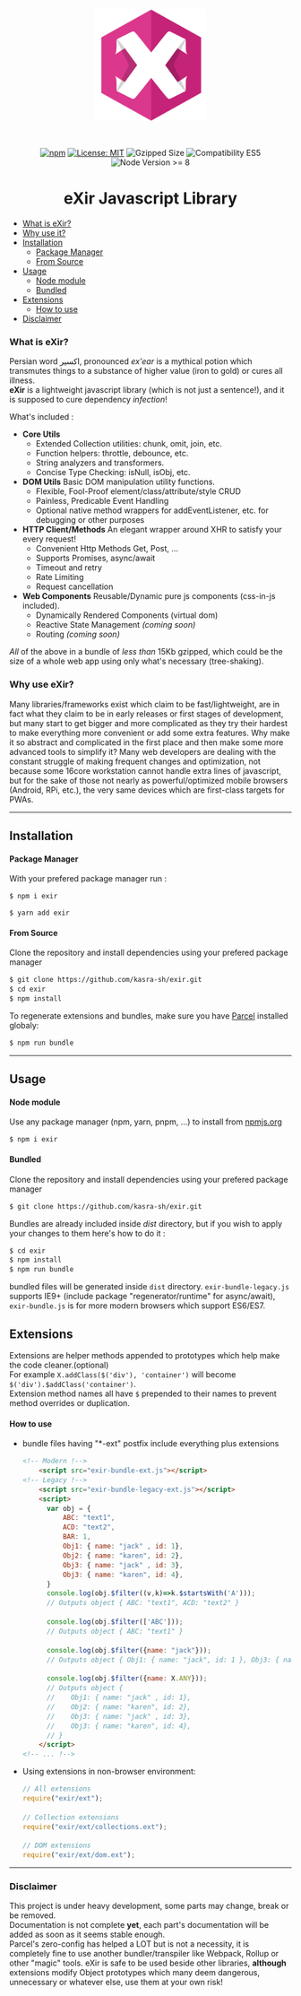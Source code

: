 <p align="center">
<img width="200px" style="max-width: 70%" src="https://raw.githubusercontent.com/kasra-sh/exir/master/.github/logo.png">
</p>
<br>
<p align="center">
<a href="https://npmjs.org/exir"><img src="https://img.shields.io/npm/v/exir" alt="npm"></a>
<a href="https://opensource.org/licenses/MIT"><img src="https://img.shields.io/badge/License-MIT-informational.svg" alt="License: MIT" /></a>
<img src="https://img.shields.io/badge/Gzipped-15Kb-green" alt="Gzipped Size" />
<img src="https://img.shields.io/badge/Compatibility-Mixed-informational" alt="Compatibility ES5" />
<img src="https://img.shields.io/badge/node->=8-yellow" alt="Node Version >= 8" />
<br>
<h1 align="center">eXir Javascript Library</h1>
</p>

- [What is eXir?](#what-is-exir)
- [Why use it?](#why-use-exir)
- [Installation](#installation)
  - [Package Manager](#package-manager)
  - [From Source](#from-source)
- [Usage](#usage)
  - [Node module](#node-module)
  - [Bundled](#bundled)
- [Extensions](#extensions)
  - [How to use](#how-to-use)
- [Disclaimer](#disclaimer)

### What is eXir?
Persian word اکسیر, pronounced *ex'ear* is a mythical potion which transmutes things to a substance of higher value (iron to gold) or cures all illness.<br>
**eXir** is a lightweight javascript library (which is not just a sentence!), and it is supposed to cure dependency *infection*!<br>

What's included :
- **Core Utils**
  - Extended Collection utilities: chunk, omit, join, etc.
  - Function helpers: throttle, debounce, etc.
  - String analyzers and transformers.
  - Concise Type Checking: isNull, isObj, etc.
- **DOM Utils**
Basic DOM manipulation utility functions.
  - Flexible, Fool-Proof element/class/attribute/style CRUD
  - Painless, Predicable Event Handling
  - Optional native method wrappers for addEventListener, etc. for debugging or other purposes
- **HTTP Client/Methods**
An elegant wrapper around XHR to satisfy your every request!
  - Convenient Http Methods Get, Post, ...
  - Supports Promises, async/await
  - Timeout and retry
  - Rate Limiting
  - Request cancellation
- **Web Components**
Reusable/Dynamic pure js components (css-in-js included).
  - Dynamically Rendered Components (virtual dom)
  - Reactive State Management *(coming soon)*
  - Routing *(coming soon)*
  
*All* of the above in a bundle of *less than* 15Kb gzipped, which could be the size of a whole web app using only what's necessary (tree-shaking).

### Why use eXir?
Many libraries/frameworks exist which claim to be fast/lightweight, are in fact what they claim to be in early releases or first stages of development,
but many start to get bigger and more complicated as they try their hardest to make everything more convenient or add some extra features.
Why make it so abstract and complicated in the first place and then make some more advanced tools to simplify it?
Many web developers are dealing with the constant struggle of making frequent changes and optimization, not because some 16core workstation cannot handle extra lines of javascript,
but for the sake of those not nearly as powerful/optimized mobile browsers (Android, RPi, etc.), the very same devices which are first-class targets for PWAs.

---

## Installation
#### Package Manager
With your prefered package manager run :
```shell script
$ npm i exir
```
```shell script
$ yarn add exir
```
#### From Source
Clone the repository and install dependencies using your prefered package manager
```sh
$ git clone https://github.com/kasra-sh/exir.git
$ cd exir
$ npm install
```
To regenerate extensions and bundles, make sure you have [Parcel](https://parceljs.org) installed globaly:
```sh
$ npm run bundle
```
---
## Usage
#### Node module
Use any package manager (npm, yarn, pnpm, ...) to install from [npmjs.org](https://npmjs.org)
```shell script
$ npm i exir
```

#### Bundled
Clone the repository and install dependencies using your prefered package manager
```sh
$ git clone https://github.com/kasra-sh/exir.git
```
Bundles are already included inside *dist* directory, but if you wish to apply your changes to them here's how to do it :
```sh
$ cd exir
$ npm install
$ npm run bundle
```
bundled files will be generated inside `dist` directory. `exir-bundle-legacy.js` supports IE9+ (include package "regenerator/runtime" for async/await), `exir-bundle.js` is for more modern browsers which support ES6/ES7.
 
## Extensions
Extensions are helper methods appended to prototypes which help make the code cleaner.(optional)<br>
For example `X.addClass($('div'), 'container')` will become `$('div').$addClass('container')`.<br>
Extension method names all have `$` prepended to their names to prevent method overrides or duplication.

#### How to use
- bundle files having "*-ext" postfix include everything plus extensions
  ```html
  <!-- Modern !-->
      <script src="exir-bundle-ext.js"></script>
  <!-- Legacy !-->
      <script src="exir-bundle-legacy-ext.js"></script>
      <script>
        var obj = {
            ABC: "text1",
            ACD: "text2",
            BAR: 1,
            Obj1: { name: "jack" , id: 1},
            Obj2: { name: "karen", id: 2},
            Obj3: { name: "jack" , id: 3},
            Obj3: { name: "karen", id: 4},
        }
        console.log(obj.$filter((v,k)=>k.$startsWith('A')));
        // Outputs object { ABC: "text1", ACD: "text2" }
        
        console.log(obj.$filter(['ABC']));
        // Outputs object { ABC: "text1" }
  
        console.log(obj.$filter({name: "jack"}));
        // Outputs object { Obj1: { name: "jack", id: 1 }, Obj3: { name: "jack", id: 3 }}
  
        console.log(obj.$filter({name: X.ANY}));
        // Outputs object {
        //    Obj1: { name: "jack" , id: 1},
        //    Obj2: { name: "karen", id: 2},
        //    Obj3: { name: "jack" , id: 3},
        //    Obj3: { name: "karen", id: 4},
        // }
      </script>
  <!-- ... !-->
  ```
- Using extensions in non-browser environment:
  ```javascript
  // All extensions
  require("exir/ext"); 

  // Collection extensions
  require("exir/ext/collections.ext");  
  
  // DOM extensions
  require("exir/ext/dom.ext");
  ```
---

### Disclaimer
This project is under heavy development, some parts may change, break or be removed.<br>
Documentation is not complete **yet**, each part's documentation will be added as soon as it seems stable enough.<br>
Parcel's zero-config has helped a LOT but is not a necessity, it is completely fine to use another bundler/transpiler like Webpack, Rollup or other "magic" tools.
eXir is safe to be used beside other libraries, **although** extensions modify Object prototypes which many deem dangerous, unnecessary or whatever else, use them at your own risk!